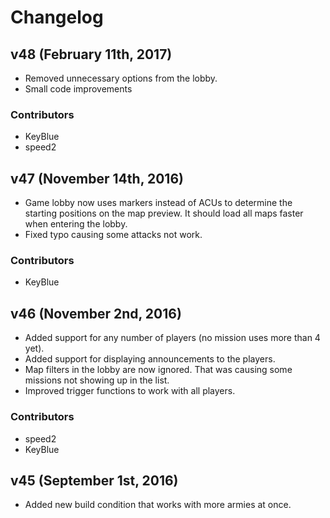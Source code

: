 # Changelog

## v48 (February 11th, 2017)
- Removed unnecessary options from the lobby.
- Small code improvements

### Contributors
- KeyBlue
- speed2

## v47 (November 14th, 2016)
- Game lobby now uses markers instead of ACUs to determine the starting positions on the map preview. It should load all maps faster when entering the lobby.
- Fixed typo causing some attacks not work.

### Contributors
- KeyBlue

## v46 (November 2nd, 2016)
- Added support for any number of players (no mission uses more than 4 yet).
- Added support for displaying announcements to the players.
- Map filters in the lobby are now ignored. That was causing some missions not showing up in the list.
- Improved trigger functions to work with all players.

### Contributors
- speed2
- KeyBlue

## v45 (September 1st, 2016)
- Added new build condition that works with more armies at once.
